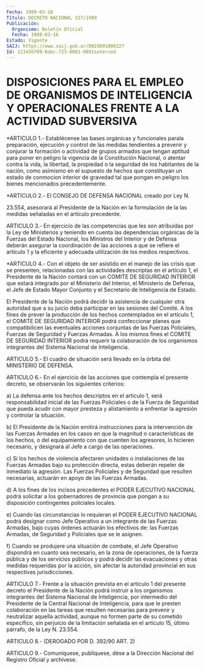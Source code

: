 ```yaml
---
Fecha: 1989-03-10
Título: DECRETO NACIONAL 327/1989
Publicación:
  Organismo: Boletín Oficial
  Fecha: 1989-03-16
Estado: Vigente
SAIJ: https://www.saij.gob.ar/DN19891000327
Id: 123456789-0abc-723-0001-9891soterced
---
```

# DISPOSICIONES PARA EL EMPLEO DE ORGANISMOS DE INTELIGENCIA Y OPERACIONALES FRENTE A LA ACTIVIDAD SUBVERSIVA

<a id="1"></a>
*ARTICULO  1.-  Establécense las bases orgánicas y funcionales parala preparación, ejecución  y  control de las medidas tendientes a prevenir y conjurar la formación  o  actividad  de grupos armados que  tengan  aptitud  para  poner  en  peligro  la vigencia  de  la Constitución Nacional, o atentar contra la vida,  la  libertad,  la propiedad  o  la  seguridad  de  los  habitantes de la nación, como asimismo  en  el supuesto de hechos que constituyan  un  estado  de conmocion interior  de  gravedad  tal  que  pongan  en  peligro los bienes mencionados precedentemente.

<a id="2"></a>
*ARTICULO 2.- El CONSEJO DE DEFENSA NACIONAL creado por Ley N.

23.554,  asesorará  al Presidente de la Nación en la formulación de la las medidas señaladas en el artículo precedente.

<a id="3"></a>
ARTICULO  3.-  En  ejercicio  de  las competencias que les son atribuídas  por  la  Ley de Ministerios y teniendo  en  cuenta  las dependencias orgánicas  de  la  Fuerzas  del  Estado  Nacional, los Ministros del Interior y de Defensa deberán asegurar la coordinación de las acciones a que se refiere el artículo  1  y  la eficiente   y  adecuada  utilización  de  los  medios  respectivos.

<a id="4"></a>
*ARTICULO 4.- Con el objeto de ser asistido en el manejo de las crisis    que   se  presenten,  relacionadas  con  las  actividades descriptas en el  artículo  1,  el  Presidente de la Nación contará con un COMITE DE SEGURIDAD INTERIOR que  estará  integrado  por  el Ministerio  del  Interior,  el  Ministerio  de  Defensa, el Jefe de Estado  Mayor Conjunto y el Secretario de Inteligencia  de  Estado.

El  Presidente   de  la  Nación  podrá  decidir  la  asistencia  de cualquier otra autoridad  que  a  su  juicio deba participar en las sesiones del Comité. A los fines de prever  la  producción  de  los hechos  contemplados  en  el  artículo  1,  el  COMITE DE SEGURIDAD INTERIOR    podrá  confeccionar  planes  que  compatibilicen    las eventuales acciones  conjuntas  de  las Fuerzas Policiales, Fuerzas de Seguridad y Fuerzas Armadas. A los  mismos  fines  el  COMITE DE SEGURIDAD    INTERIOR    podrá  requerir  la  colaboración  de  los organismos  integrantes  del   Sistema  Nacional  de  Inteligencia.

<a id="5"></a>
ARTICULO  5.- El cuadro de situación será llevado en la órbita del MINISTERIO DE DEFENSA.

<a id="6"></a>
ARTICULO  6.- En el ejercicio de las acciones que contempla el presente decreto,  se  observarán  los  siguientes  criterios:

a)  La  defensa ante los hechos descriptos en el artículo  1,  será responsabilidad  inicial  de  las Fuerzas Policiales o de la Fuerza de Seguridad que pueda acudir con  mayor  presteza y alistamiento a enfrentar la agresión y controlar la situación.

b)  El  Presidente  de  la  Nación  emitirá instrucciones  para  la intervención  de  las  Fuerzas  Armadas en  los  casos  en  que  la magnitud o características de los  hechos,  o  del equipamiento con que cuenten los agresores, lo hicieren necesario,  y  designará  al Jefe a cargo de las operaciones.

c)  Si  los  hechos de violencia afectaren unidades o instalaciones de las Fuerzas  Armadas  bajo  su protección directa, estas deberán repeler  de inmediato la agresión.  Las  Fuerzas  Policiales  y  de Seguridad  que  resulten  necesarias,  actuarán  en  apoyo  de  las Fuerzas Armadas.

d)  A  los  fines  de  los  incisos  precedentes el PODER EJECUTIVO NACIONAL  podrá  solicitar  a  los gobernadores  de  provincia  que pongan  a  su  disposición contingentes  policiales  locales.

e)  Cuando  las circunstancias  lo  requieran  el  PODER  EJECUTIVO NACIONAL podrá  designar como Jefe Operativo a un integrante de las Fuerzas Armadas,  bajo cuyas órdenes actuarán los efectivos de: las Fuerzas Armadas, de  Seguridad y Policiales que se le asignen.

f) Cuando se produjere  una situación de combate, el Jefe Operativo dispondrá en cuanto sea necesario,  en  la  zona de operaciones, de la fuerza pública y de los servicios públicos  y  podrá decidir las evacuaciones y otras medidas requeridas por la acción,  sin afectar la    autoridad   provincial  en  sus  respectivas  jurisdicciones.

<a id="7"></a>
ARTICULO  7.-  Frente a la situación prevista en el artículo 1 del presente decreto  el  Presidente  de la Nación podrá instruir a los organismos integrantes del Sistema  Nacional  de  Inteligencia, por intermedio del Presidente de la Central Nacional de Inteligencia,  para  que le presten colaboración en las tareas  que resulten necesarias para  prevenir y neutralizar aquella actividad, aunque no formen parte de su  cometido específico, sin perjuicio de la limitación señalada en el artículo  15,  último  párrafo,  de la Ley N. 23.554.

<a id="8"></a>
ARTICULO 8.- (DEROGADO POR D. 392/90 ART. 2)

<a id="9"></a>
ARTICULO  9.-  Comuníquese,  publíquese,  dése  a la Dirección Nacional del Registro Oficial y archívese.